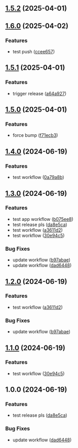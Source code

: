 ## [1.5.2](https://github.com/tonywu0821/nx-monorepo/compare/v1.4.0...v1.5.0) (2025-04-01)


## [1.6.0](https://github.com/tonywu0821/nx-monorepo/compare/v1.5.2...v1.6.0) (2025-04-02)


### Features

* test push ([ccee657](https://github.com/tonywu0821/nx-monorepo/commit/ccee657cda96f10bedb98d036c8f090566115d62))

## [1.5.1](https://github.com/tonywu0821/nx-monorepo/compare/v1.4.0...v1.5.0) (2025-04-01)

### Features

* trigger release ([a64a927](https://github.com/tonywu0821/nx-monorepo/commit/a64a927177b883f65ec20166ae601e70c4b4a20f))


## [1.5.0](https://github.com/tonywu0821/nx-monorepo/compare/v1.4.0...v1.5.0) (2025-04-01)

### Features

* force bump  ([f71ecb3](https://github.com/tonywu0821/nx-monorepo/commit/f71ecb3141909523fa0b2fa9a5755cb28d52a873))


## [1.4.0](https://github.com/tonywu0821/nx-monorepo/compare/v1.3.0...v1.4.0) (2024-06-19)


### Features

* test workflow ([0a79a8b](https://github.com/tonywu0821/nx-monorepo/commit/0a79a8b6791c98c5f074d0ad5cf89ddfbe8210e2))

## [1.3.0](https://github.com/tonywu0821/nx-monorepo/compare/v1.2.0...v1.3.0) (2024-06-19)


### Features

* test app workflow ([b075ee8](https://github.com/tonywu0821/nx-monorepo/commit/b075ee852e0e4f53201c3bd443979d54a55cf421))
* test release pls ([da8e5ca](https://github.com/tonywu0821/nx-monorepo/commit/da8e5cad5c87b0dedabdaa183a7421d9f02af1bc))
* test workflow ([a3611d2](https://github.com/tonywu0821/nx-monorepo/commit/a3611d259094c09346dd4aa761db5e776967da9e))
* test workflow ([30e94c5](https://github.com/tonywu0821/nx-monorepo/commit/30e94c53349da1ac0bce46f7ca6554d632030250))


### Bug Fixes

* update workflow ([b97abae](https://github.com/tonywu0821/nx-monorepo/commit/b97abae79f9e159d6ca0b284ac44fb7693c3a1cf))
* update workflow ([dad6448](https://github.com/tonywu0821/nx-monorepo/commit/dad64485a2da5fed437dcbac2d810bf66d9eced4))

## [1.2.0](https://github.com/tonywu0821/nx-monorepo/compare/v1.1.0...v1.2.0) (2024-06-19)


### Features

* test workflow ([a3611d2](https://github.com/tonywu0821/nx-monorepo/commit/a3611d259094c09346dd4aa761db5e776967da9e))


### Bug Fixes

* update workflow ([b97abae](https://github.com/tonywu0821/nx-monorepo/commit/b97abae79f9e159d6ca0b284ac44fb7693c3a1cf))

## [1.1.0](https://github.com/tonywu0821/nx-monorepo/compare/v1.0.0...v1.1.0) (2024-06-19)


### Features

* test workflow ([30e94c5](https://github.com/tonywu0821/nx-monorepo/commit/30e94c53349da1ac0bce46f7ca6554d632030250))

## 1.0.0 (2024-06-19)


### Features

* test release pls ([da8e5ca](https://github.com/tonywu0821/nx-monorepo/commit/da8e5cad5c87b0dedabdaa183a7421d9f02af1bc))


### Bug Fixes

* update workflow ([dad6448](https://github.com/tonywu0821/nx-monorepo/commit/dad64485a2da5fed437dcbac2d810bf66d9eced4))
